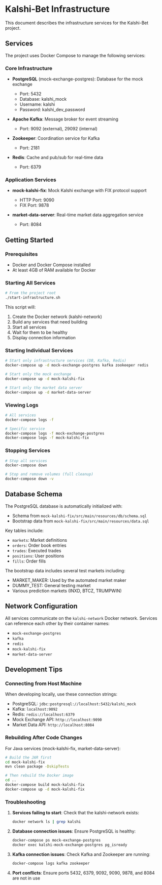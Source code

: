 # Kalshi-Bet Infrastructure

This document describes the infrastructure services for the Kalshi-Bet project.

## Services

The project uses Docker Compose to manage the following services:

### Core Infrastructure
- **PostgreSQL** (mock-exchange-postgres): Database for the mock exchange
  - Port: 5432
  - Database: kalshi_mock
  - Username: kalshi
  - Password: kalshi_dev_password
  
- **Apache Kafka**: Message broker for event streaming
  - Port: 9092 (external), 29092 (internal)
  
- **Zookeeper**: Coordination service for Kafka
  - Port: 2181
  
- **Redis**: Cache and pub/sub for real-time data
  - Port: 6379

### Application Services
- **mock-kalshi-fix**: Mock Kalshi exchange with FIX protocol support
  - HTTP Port: 9090
  - FIX Port: 9878
  
- **market-data-server**: Real-time market data aggregation service
  - Port: 8084

## Getting Started

### Prerequisites
- Docker and Docker Compose installed
- At least 4GB of RAM available for Docker

### Starting All Services

```bash
# From the project root
./start-infrastructure.sh
```

This script will:
1. Create the Docker network (kalshi-network)
2. Build any services that need building
3. Start all services
4. Wait for them to be healthy
5. Display connection information

### Starting Individual Services

```bash
# Start only infrastructure services (DB, Kafka, Redis)
docker-compose up -d mock-exchange-postgres kafka zookeeper redis

# Start only the mock exchange
docker-compose up -d mock-kalshi-fix

# Start only the market data server
docker-compose up -d market-data-server
```

### Viewing Logs

```bash
# All services
docker-compose logs -f

# Specific service
docker-compose logs -f mock-exchange-postgres
docker-compose logs -f mock-kalshi-fix
```

### Stopping Services

```bash
# Stop all services
docker-compose down

# Stop and remove volumes (full cleanup)
docker-compose down -v
```

## Database Schema

The PostgreSQL database is automatically initialized with:
- Schema from `mock-kalshi-fix/src/main/resources/db/schema.sql`
- Bootstrap data from `mock-kalshi-fix/src/main/resources/data.sql`

Key tables include:
- `markets`: Market definitions
- `orders`: Order book entries
- `trades`: Executed trades
- `positions`: User positions
- `fills`: Order fills

The bootstrap data includes several test markets including:
- MARKET_MAKER: Used by the automated market maker
- DUMMY_TEST: General testing market
- Various prediction markets (INXD, BTCZ, TRUMPWIN)

## Network Configuration

All services communicate on the `kalshi-network` Docker network. Services can reference each other by their container names:
- `mock-exchange-postgres`
- `kafka`
- `redis`
- `mock-kalshi-fix`
- `market-data-server`

## Development Tips

### Connecting from Host Machine

When developing locally, use these connection strings:
- PostgreSQL: `jdbc:postgresql://localhost:5432/kalshi_mock`
- Kafka: `localhost:9092`
- Redis: `redis://localhost:6379`
- Mock Exchange API: `http://localhost:9090`
- Market Data API: `http://localhost:8084`

### Rebuilding After Code Changes

For Java services (mock-kalshi-fix, market-data-server):
```bash
# Build the JAR first
cd mock-kalshi-fix
mvn clean package -DskipTests

# Then rebuild the Docker image
cd ..
docker-compose build mock-kalshi-fix
docker-compose up -d mock-kalshi-fix
```

### Troubleshooting

1. **Services failing to start**: Check that the kalshi-network exists:
   ```bash
   docker network ls | grep kalshi
   ```

2. **Database connection issues**: Ensure PostgreSQL is healthy:
   ```bash
   docker-compose ps mock-exchange-postgres
   docker exec kalshi-mock-exchange-postgres pg_isready
   ```

3. **Kafka connection issues**: Check Kafka and Zookeeper are running:
   ```bash
   docker-compose logs kafka zookeeper
   ```

4. **Port conflicts**: Ensure ports 5432, 6379, 9092, 9090, 9878, and 8084 are not in use